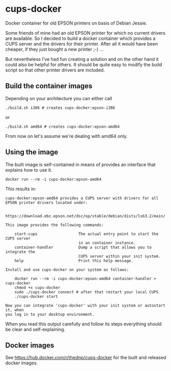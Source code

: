 # cups-docker
Docker container for old EPSON printers on basis of Debian Jessie.

Some friends of mine had an old EPSON printer for which no current drivers are available. 
So I decided to build a docker container which provides a CUPS server and the drivers for their printer. 
After all it would have been cheaper, if they just bought a new printer ;-) ...

But nevertheless I've had fun creating a solution and on the other hand it could also be helpful for others. 
It should be quite easy to modify the build script so that other printer drivers are included.

## Build the container images

Depending on your architecture you can either call
```
./build.sh i386 # creates cups-docker:epson-i386
```

or 
```
./build.sh amd64 # creates cups-docker:epson-amd64
```
From now on let's assume we're dealing with amd64 only.

## Using the image
The built image is self-contained in means of provides an interface that explains how to use it. 
```
docker run --rm -i cups-docker:epson-amd64
``` 
This results in:
```
cups-docker:epson-amd64 provides a CUPS server with drivers for all EPSON printer drivers located under:

    https://download.ebz.epson.net/dsc/op/stable/debian/dists/lsb3.2/main/

This image provides the following commands:

    start-cups                  The actual entry point to start the CUPS server 
                                in an container instance.
    container-handler           Dump a script that allows you to integrate the
                                CUPS server within your init system.
    help                        Print this help message.

Install and use cups-docker on your system as follows:

    docker run --rm -i cups-docker:epson-amd64 container-handler > cups-docker
    chmod +x cups-docker
    sudo ./cups-docker connect # after that restart your local CUPS
    ./cups-docker start

Now you can integrate 'cups-docker' with your init system or autostart it, when
you log in to your desktop environment.

```
When you read this output carefully and follow its steps everything should be clear and self-explaining.

## Docker images
See https://hub.docker.com/r/thednp/cups-docker for the built and released docker images.